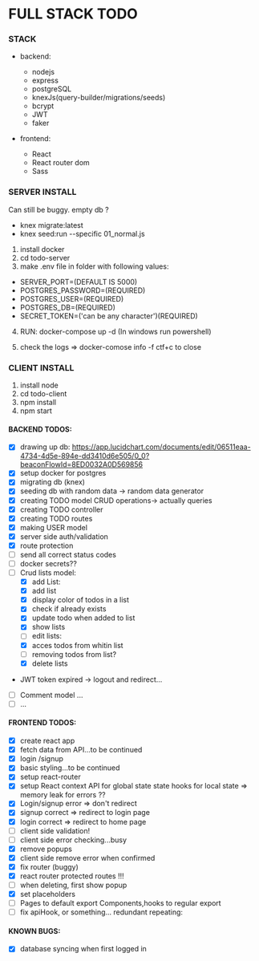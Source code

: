 # FULL STACK TODO

### STACK

- backend:

  - nodejs
  - express
  - postgreSQL
  - knexJs(query-builder/migrations/seeds)
  - bcrypt
  - JWT
  - faker

- frontend:

  - React
  - React router dom
  - Sass

### SERVER INSTALL

Can still be buggy.
empty db ?

- knex migrate:latest
- knex seed:run --specific 01_normal.js

1. install docker
2. cd todo-server
3. make .env file in folder with following values:

- SERVER_PORT=(DEFAULT IS 5000)
- POSTGRES_PASSWORD=(REQUIRED)
- POSTGRES_USER=(REQUIRED)
- POSTGRES_DB=(REQUIRED)
- SECRET_TOKEN=('can be any character')(REQUIRED)

4. RUN: docker-compose up -d (In windows run powershell)

5. check the logs => docker-comose info -f ctf+c to close

### CLIENT INSTALL

1. install node
2. cd todo-client
3. npm install
4. npm start

#### BACKEND TODOS:

- [x] drawing up db: https://app.lucidchart.com/documents/edit/06511eaa-4734-4d5e-894e-dd3410d6e505/0_0?beaconFlowId=8ED0032A0D569856
- [x] setup docker for postgres
- [x] migrating db (knex)
- [x] seeding db with random data -> random data generator
- [x] creating TODO model CRUD operations-> actually queries
- [x] creating TODO controller
- [x] creating TODO routes
- [x] making USER model
- [x] server side auth/validation
- [x] route protection
- [ ] send all correct status codes
- [ ] docker secrets??
- [ ] Crud lists model:
  - [x] add List:
  - [x] add list
  - [x] display color of todos in a list
  - [x] check if already exists
  - [x] update todo when added to list
  - [x] show lists
  - [ ] edit lists:
  - [x] acces todos from whitin list
  - [ ] removing todos from list?
  - [x] delete lists
- JWT token expired -> logout and redirect...
- [ ] Comment model ...
- [ ] ...

#### FRONTEND TODOS:

- [x] create react app
- [x] fetch data from API...to be continued
- [x] login /signup
- [x] basic styling...to be continued
- [x] setup react-router
- [x] setup React context API for global state state hooks for local state
      => memory leak for errors ??
- [x] Login/signup error => don't redirect
- [x] signup correct => redirect to login page
- [x] login correct => redirect to home page
- [ ] client side validation!
- [ ] client side error checking...busy
- [x] remove popups
- [x] client side remove error when confirmed
- [x] fix router (buggy)
- [x] react router protected routes !!!
- [ ] when deleting, first show popup
- [x] set placeholders
- [ ] Pages to default export Components,hooks to regular export
- [ ] fix apiHook, or something... redundant repeating:

#### KNOWN BUGS:

- [x] database syncing when first logged in

